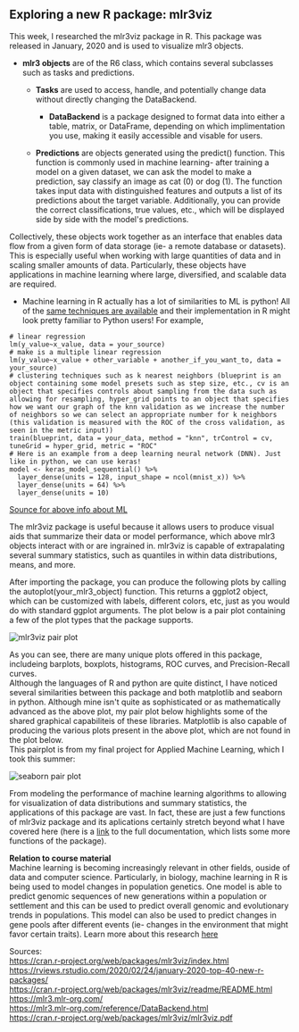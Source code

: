 ## Exploring a new R package: mlr3viz
This week, I researched the mlr3viz package in R. This package was released in January, 2020 and is used to visualize mlr3 objects.<br/>

- **mlr3 objects** are of the R6 class, which contains several subclasses such as tasks and predictions.<br/>

  - **Tasks** are used to access, handle, and potentially change data without directly changing the DataBackend.<br/>

    - **DataBackend** is a package designed to format data into either a table, matrix, or DataFrame, depending on which implimentation you use, making it easily accessible and visable for users.<br/>
  
  - **Predictions** are objects generated using the predict() function. This function is commonly used in machine learning- after training a model on a given dataset, we can ask the model to make a prediction, say classify an image as cat (0) or dog (1). The function takes input data with distinguished features and outputs a list of its predictions about the target variable. Additionally, you can provide the correct classifications, true values, etc., which will be displayed side by side with the  model's predictions.<br/>

Collectively, these objects work together as an interface that enables data flow from a given form of data storage (ie- a remote database or datasets). This is especially useful when working with large quantities of data and in scaling smaller amounts of data. Particularly, these objects have applications in machine learning where large, diversified, and scalable data are required.<br/>
- Machine learning in R actually has a lot of similarities to ML is python! All of the [same techniques are available](https://bradleyboehmke.github.io/HOML/index.html) and their implementation in R might look pretty familiar to Python users! For example,
```
# linear regression
lm(y_value~x_value, data = your_source)
# make is a multiple linear regression
lm(y_value~x_value + other_variable + another_if_you_want_to, data = your_source)
# clustering techniques such as k nearest neighbors (blueprint is an object containing some model presets such as step size, etc., cv is an object that specifies controls about sampling from the data such as allowing for resampling, hyper_grid points to an object that specifies how we want our graph of the knn validation as we increase the number of neighbors so we can select an appropriate number for k neighbors (this validation is measured with the ROC of the cross validation, as seen in the metric input))
train(blueprint, data = your_data, method = "knn", trControl = cv, tuneGrid = hyper_grid, metric = "ROC"
# Here is an example from a deep learning neural network (DNN). Just like in python, we can use keras!
model <- keras_model_sequential() %>%
  layer_dense(units = 128, input_shape = ncol(mnist_x)) %>%
  layer_dense(units = 64) %>%
  layer_dense(units = 10)
```
[Sounce for above info about ML](https://bradleyboehmke.github.io/HOML/index.html)<br/>

The mlr3viz package is useful because it allows users to produce visual aids that summarize their data or model performance, which above mlr3 objects interact with or are ingrained in. mlr3viz is capable of extrapalating several summary statistics, such as quantiles in within data distributions, means, and more.<br/>

After importing the package, you can produce the following plots by calling the autoplot(your_mlr3_object) function. This returns a ggplot2 object, which can be customized with labels, different colors, etc, just as you would do with standard ggplot arguments. The plot below is a pair plot containing a few of the plot types that the package supports.<br/>

![mlr3viz pair plot](https://rviews.rstudio.com/2020/02/24/january-2020-top-40-new-r-packages/mlr3viz.png)<br/>

As you can see, there are many unique plots offered in this package, includeing barplots, boxplots, histograms, ROC curves, and Precision-Recall curves.<br/>
Although the languages of R and python are quite distinct, I have noticed several similarities between this package and both matplotlib and seaborn in python. Although mine isn't quite as sophisticated or as mathematically advanced as the above plot, my pair plot below highlights some of the shared graphical capabiliteis of these libraries. Matplotlib is also capable of producing the various plots present in the above plot, which are not found in the plot below.<br/>
This pairplot is from my final project for Applied Machine Learning, which I took this summer:<br/>

![seaborn pair plot](https://aeraposo.github.io/Data-440-Raposo/pair_plot_example.png)<br/>

From modeling the performance of machine learning algorithms to allowing for visualization of data distributions and summary statistics, the applications of this package are vast. In fact, these are just a few functions of mlr3viz package and its aplications certainly stretch beyond what I have covered here (here is a [link](https://cran.r-project.org/web/packages/mlr3viz/mlr3viz.pdf) to the full documentation, which lists some more functions of the package).<br/>

**Relation to course material**<br/>
Machine learning is becoming increasingly relevant in other fields, ouside of data and computer science. Particularly, in biology, machine learning in R is being used to model changes in population genetics. One model is able to predict genomic sequences of new generations within a population or settlement and this can be used to predict overall genomic and evolutionary trends in populations. This model can also be used to predict changes in gene pools after different events (ie- changes in the environment that might favor certain traits). 
Learn more about this research [here](https://www.ncbi.nlm.nih.gov/pmc/articles/PMC5905713/)

Sources:<br/>
https://cran.r-project.org/web/packages/mlr3viz/index.html <br/>
https://rviews.rstudio.com/2020/02/24/january-2020-top-40-new-r-packages/ <br/>
https://cran.r-project.org/web/packages/mlr3viz/readme/README.html <br/>
https://mlr3.mlr-org.com/ <br/>
https://mlr3.mlr-org.com/reference/DataBackend.html <br/>
https://cran.r-project.org/web/packages/mlr3viz/mlr3viz.pdf
